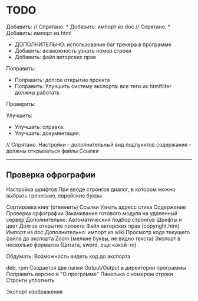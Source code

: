 TODO
====


Добавить:
// Спрятано. * Добавить: импорт из doc
// Спрятано. * Добавить: импорт из html
* ДОПОЛНИТЕЛЬНО: использование баг трекера в программе
* Добавить: возможность узнать номер строки
* Добавить: файл авторских прав

Поправить:
* Поправить: долгое открытие проекта
* Поправить: Улучшить систему экспорта: все теги их htmlfilter должны работать

Проверить:

Улучшить:
* Улучшать: справка.
* Улучшать: документация.

// Спрятано.  Настройки - дополнительный вид подпунктов содержания - должны открываться файлы
Ссылки

---
Проверка офрографии
----------
Настройка шрифтов
При вводе стронгов диалог, в котором можно выбрать греческие, еврейские буквы

Сортировка книг (отменить)
Ссылки
    Узнать адресс стиха
Содержание
Проверка орфографии
Закачивание готового модуля на удаленный сервер
Дополнительно: Автоматический подбор стронгов
Шрифты и цвет
Долгое открытие проекта
Файл авторских прав (copyright.htm)
Импорт из doc
Дополнительно: импорт из wiki
Просмотр кода текущего файла до экспорта
Zoom (мелкие буквы, не видно текста)
Экспорт в несколько форматов (Цитата, sword, еще какой-то)

Обдумать: Возможность видеть код до экспорта

deb, rpm
Создается две папки Output/Output в директории программы
Поправить версию в "О программе"
Панелька с номером строки
Стронги уплотнить

Экспорт изображения
